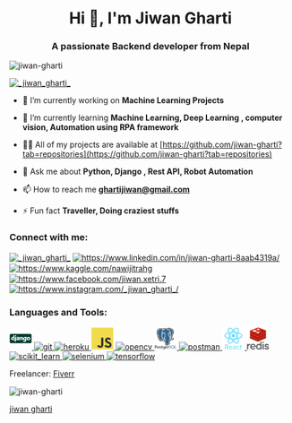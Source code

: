 <h1 align="center">Hi 👋, I'm Jiwan Gharti</h1>
<h3 align="center">A passionate Backend developer from Nepal</h3>

<p align="left"> <img src="https://komarev.com/ghpvc/?username=jiwan-gharti&label=Profile%20views&color=0e75b6&style=flat" alt="jiwan-gharti" /> </p>

<p align="left"> <a href="https://twitter.com/_jiwan_gharti_" target="blank"><img src="https://img.shields.io/twitter/follow/_jiwan_gharti_?logo=twitter&style=for-the-badge" alt="_jiwan_gharti_" /></a> </p>

- 🔭 I’m currently working on **Machine Learning Projects**

- 🌱 I’m currently learning **Machine Learning, Deep Learning , computer vision, Automation using RPA framework**

- 👨‍💻 All of my projects are available at [https://github.com/jiwan-gharti?tab=repositories](https://github.com/jiwan-gharti?tab=repositories)

- 💬 Ask me about **Python, Django , Rest API, Robot Automation**

- 📫 How to reach me **ghartijiwan@gmail.com**

- ⚡ Fun fact **Traveller, Doing craziest stuffs**

<h3 align="left">Connect with me:</h3>
<p align="left">
<a href="https://twitter.com/_jiwan_gharti_" target="blank"><img align="center" src="https://raw.githubusercontent.com/rahuldkjain/github-profile-readme-generator/master/src/images/icons/Social/twitter.svg" alt="_jiwan_gharti_" height="30" width="40" /></a>
<a href="https://www.linkedin.com/in/jiwan-gharti-8aab4319a/" target="blank"><img align="center" src="https://raw.githubusercontent.com/rahuldkjain/github-profile-readme-generator/master/src/images/icons/Social/linked-in-alt.svg" alt="https://www.linkedin.com/in/jiwan-gharti-8aab4319a/" height="30" width="40" /></a>
<a href="https://www.kaggle.com/nawijitrahg" target="blank"><img align="center" src="https://raw.githubusercontent.com/rahuldkjain/github-profile-readme-generator/master/src/images/icons/Social/kaggle.svg" alt="https://www.kaggle.com/nawijitrahg" height="30" width="40" /></a>
<a href="https://www.facebook.com/jiwan.xetri.7" target="blank"><img align="center" src="https://raw.githubusercontent.com/rahuldkjain/github-profile-readme-generator/master/src/images/icons/Social/facebook.svg" alt="https://www.facebook.com/jiwan.xetri.7" height="30" width="40" /></a>
<a href="https://www.instagram.com/_jiwan_gharti_/" target="blank"><img align="center" src="https://raw.githubusercontent.com/rahuldkjain/github-profile-readme-generator/master/src/images/icons/Social/instagram.svg" alt="https://www.instagram.com/_jiwan_gharti_/" height="30" width="40" /></a>
</p>



<h3 align="left">Languages and Tools:</h3>
<p align="left"> <a href="https://www.djangoproject.com/" target="_blank" rel="noreferrer"> <img src="https://raw.githubusercontent.com/devicons/devicon/master/icons/django/django-original.svg" alt="django" width="40" height="40"/> </a> <a href="https://git-scm.com/" target="_blank" rel="noreferrer"> <img src="https://www.vectorlogo.zone/logos/git-scm/git-scm-icon.svg" alt="git" width="40" height="40"/> </a> <a href="https://heroku.com" target="_blank" rel="noreferrer"> <img src="https://www.vectorlogo.zone/logos/heroku/heroku-icon.svg" alt="heroku" width="40" height="40"/> </a> <a href="https://developer.mozilla.org/en-US/docs/Web/JavaScript" target="_blank" rel="noreferrer"> <img src="https://raw.githubusercontent.com/devicons/devicon/master/icons/javascript/javascript-original.svg" alt="javascript" width="40" height="40"/> </a> <a href="https://opencv.org/" target="_blank" rel="noreferrer"> <img src="https://www.vectorlogo.zone/logos/opencv/opencv-icon.svg" alt="opencv" width="40" height="40"/> </a> <a href="https://www.postgresql.org" target="_blank" rel="noreferrer"> <img src="https://raw.githubusercontent.com/devicons/devicon/master/icons/postgresql/postgresql-original-wordmark.svg" alt="postgresql" width="40" height="40"/> </a> <a href="https://postman.com" target="_blank" rel="noreferrer"> <img src="https://www.vectorlogo.zone/logos/getpostman/getpostman-icon.svg" alt="postman" width="40" height="40"/> </a> <a href="https://reactjs.org/" target="_blank" rel="noreferrer"> <img src="https://raw.githubusercontent.com/devicons/devicon/master/icons/react/react-original-wordmark.svg" alt="react" width="40" height="40"/> </a> <a href="https://redis.io" target="_blank" rel="noreferrer"> <img src="https://raw.githubusercontent.com/devicons/devicon/master/icons/redis/redis-original-wordmark.svg" alt="redis" width="40" height="40"/> </a> <a href="https://scikit-learn.org/" target="_blank" rel="noreferrer"> <img src="https://upload.wikimedia.org/wikipedia/commons/0/05/Scikit_learn_logo_small.svg" alt="scikit_learn" width="40" height="40"/> </a> <a href="https://www.selenium.dev" target="_blank" rel="noreferrer"> <img src="https://raw.githubusercontent.com/detain/svg-logos/780f25886640cef088af994181646db2f6b1a3f8/svg/selenium-logo.svg" alt="selenium" width="40" height="40"/> </a> <a href="https://www.tensorflow.org" target="_blank" rel="noreferrer"> <img src="https://www.vectorlogo.zone/logos/tensorflow/tensorflow-icon.svg" alt="tensorflow" width="40" height="40"/> </a> </p>
Freelancer:
<a href='https://www.fiverr.com/jiwangharti'> Fiverr </a>

<p><img align="center" src="https://github-readme-stats.vercel.app/api/top-langs?username=jiwan-gharti&show_icons=true&locale=en&layout=compact" alt="jiwan-gharti" /></p>

<div class="badge-base LI-profile-badge" data-locale="en_US" data-size="medium" data-theme="light" data-type="VERTICAL" data-vanity="jiwan-gharti-8aab4319a" data-version="v1"><a class="badge-base__link LI-simple-link" href="https://np.linkedin.com/in/jiwan-gharti-8aab4319a?trk=profile-badge">jiwan gharti</a></div>
